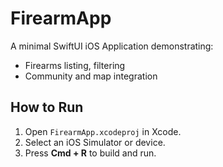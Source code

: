 # FirearmApp

A minimal SwiftUI iOS Application demonstrating:
- Firearms listing, filtering
- Community and map integration

## How to Run

1. Open `FirearmApp.xcodeproj` in Xcode.
2. Select an iOS Simulator or device.
3. Press **Cmd + R** to build and run.
